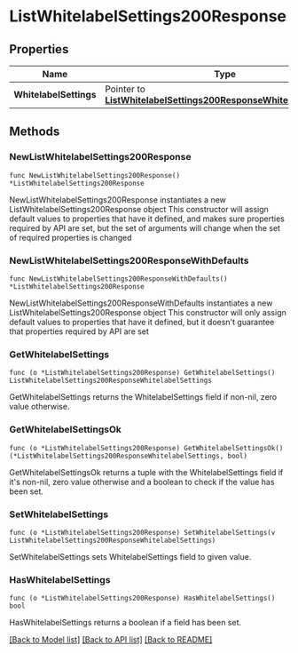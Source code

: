 # ListWhitelabelSettings200Response

## Properties

Name | Type | Description | Notes
------------ | ------------- | ------------- | -------------
**WhitelabelSettings** | Pointer to [**ListWhitelabelSettings200ResponseWhitelabelSettings**](ListWhitelabelSettings200ResponseWhitelabelSettings.md) |  | [optional] 

## Methods

### NewListWhitelabelSettings200Response

`func NewListWhitelabelSettings200Response() *ListWhitelabelSettings200Response`

NewListWhitelabelSettings200Response instantiates a new ListWhitelabelSettings200Response object
This constructor will assign default values to properties that have it defined,
and makes sure properties required by API are set, but the set of arguments
will change when the set of required properties is changed

### NewListWhitelabelSettings200ResponseWithDefaults

`func NewListWhitelabelSettings200ResponseWithDefaults() *ListWhitelabelSettings200Response`

NewListWhitelabelSettings200ResponseWithDefaults instantiates a new ListWhitelabelSettings200Response object
This constructor will only assign default values to properties that have it defined,
but it doesn't guarantee that properties required by API are set

### GetWhitelabelSettings

`func (o *ListWhitelabelSettings200Response) GetWhitelabelSettings() ListWhitelabelSettings200ResponseWhitelabelSettings`

GetWhitelabelSettings returns the WhitelabelSettings field if non-nil, zero value otherwise.

### GetWhitelabelSettingsOk

`func (o *ListWhitelabelSettings200Response) GetWhitelabelSettingsOk() (*ListWhitelabelSettings200ResponseWhitelabelSettings, bool)`

GetWhitelabelSettingsOk returns a tuple with the WhitelabelSettings field if it's non-nil, zero value otherwise
and a boolean to check if the value has been set.

### SetWhitelabelSettings

`func (o *ListWhitelabelSettings200Response) SetWhitelabelSettings(v ListWhitelabelSettings200ResponseWhitelabelSettings)`

SetWhitelabelSettings sets WhitelabelSettings field to given value.

### HasWhitelabelSettings

`func (o *ListWhitelabelSettings200Response) HasWhitelabelSettings() bool`

HasWhitelabelSettings returns a boolean if a field has been set.


[[Back to Model list]](../README.md#documentation-for-models) [[Back to API list]](../README.md#documentation-for-api-endpoints) [[Back to README]](../README.md)


